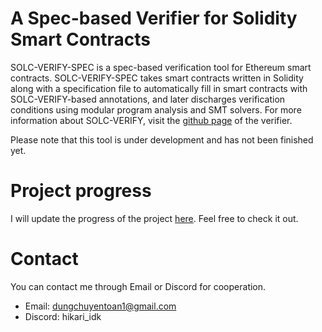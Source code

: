 # A Spec-based Verifier for Solidity Smart Contracts
SOLC-VERIFY-SPEC is a spec-based verification tool for Ethereum smart contracts. SOLC-VERIFY-SPEC takes smart contracts written in Solidity along with a specification file to automatically fill in smart contracts with SOLC-VERIFY-based annotations, and later discharges verification conditions using modular program analysis and SMT solvers.
For more information about SOLC-VERIFY, visit the [github page](https://github.com/SRI-CSL/solidity) of the verifier.

Please note that this tool is under development and has not been finished yet.
# Project progress 
I will update the progress of the project [here](https://docs.google.com/document/d/1yTYbbY1E0_Z1m4hF7S2beyjzZTqIQ_6BC8W1GNmKNWU/edit?usp=sharing). Feel free to check it out.

# Contact
You can contact me through Email or Discord for cooperation.
- Email: dungchuyentoan1@gmail.com
- Discord: hikari_idk
